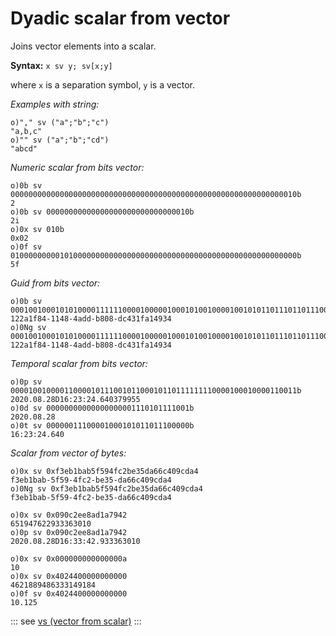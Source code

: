 # Dyadic scalar from vector

Joins vector elements into a scalar.

**Syntax:** ``x sv y; sv[x;y]``

where `x` is a separation symbol, `y` is a vector.

_Examples with string:_

```o
o)"," sv ("a";"b";"c")
"a,b,c"
o)"" sv ("a";"b";"cd")
"abcd"
```

_Numeric scalar from bits vector:_

```o
o)0b sv 0000000000000000000000000000000000000000000000000000000000000010b
2
o)0b sv 00000000000000000000000000000010b
2i
o)0x sv 010b
0x02
o)0f sv 0100000000010100000000000000000000000000000000000000000000000000b
5f
```

_Guid from bits vector:_

```o
o)0b sv 00010010001010100001111110000100000100010100100001001010110111011011100000001000110111000100001100011111101000010100100100110100b
122a1f84-1148-4add-b808-dc431fa14934
o)0Ng sv 00010010001010100001111110000100000100010100100001001010110111011011100000001000110111000100001100011111101000010100100100110100b
122a1f84-1148-4add-b808-dc431fa14934
```

_Temporal scalar from bits vector:_

```o
o)0p sv 0000100100001100001011100101100010110111111110000100010000110011b
2020.08.28D16:23:24.640379955
o)0d sv 00000000000000000001110101111001b
2020.08.28
o)0t sv 00000011100001000101011011100000b
16:23:24.640
```

_Scalar from vector of bytes:_

```o
o)0x sv 0xf3eb1bab5f594fc2be35da66c409cda4
f3eb1bab-5f59-4fc2-be35-da66c409cda4
o)0Ng sv 0xf3eb1bab5f594fc2be35da66c409cda4
f3eb1bab-5f59-4fc2-be35-da66c409cda4
```
```o
o)0x sv 0x090c2ee8ad1a7942
651947622933363010
o)0p sv 0x090c2ee8ad1a7942
2020.08.28D16:33:42.933363010
```
```o
o)0x sv 0x000000000000000a
10
o)0x sv 0x4024400000000000
4621889486333149184
o)0f sv 0x4024400000000000
10.125
```

::: see
[vs (vector from scalar)](/verbs/casts/vs.md)
:::
